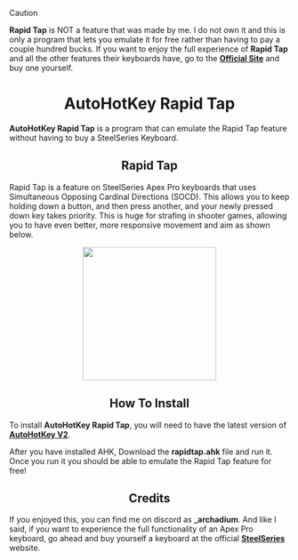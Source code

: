 > [!CAUTION]
> **Rapid Tap** is NOT a feature that was made by me. I do not own it and this is only a program that lets you emulate it for free rather than having to pay a couple hundred bucks. If you want to enjoy the full experience of **Rapid Tap** and all the other features their keyboards have, go to the [**Official Site**](https://steelseries.com/) and buy one yourself.

<div align="center">
  <h1><b>AutoHotKey Rapid Tap</b></h1>
</div>

**AutoHotKey Rapid Tap** is a program that can emulate the Rapid Tap feature without having to buy a SteelSeries Keyboard.

<div align="center">
  <h2><b>Rapid Tap</b></h2>
</div>

Rapid Tap is a feature on SteelSeries Apex Pro keyboards that uses Simultaneous Opposing Cardinal Directions (SOCD). This allows you to keep holding down a button, and then press another, and your newly pressed down key takes priority. This is huge for strafing in shooter games, allowing you to have even better, more responsive movement and aim as shown below.

<div align="center">
  <img src="https://static.nationalcreditdirect.com/common/images/products/BBY-angle-5c5dc3e9-2ad9-4ffc-97b0-e4cc553d94bb.jpg" width="240">
</div>

<div align="center">
  <h2><b>How To Install</b></h2>
</div>

To install **AutoHotKey Rapid Tap**, you will need to have the latest version of [**AutoHotKey V2**](https://www.autohotkey.com/download/ahk-v2.exe).

After you have installed AHK, Download the **rapidtap.ahk** file and run it. Once you run it you should be able to emulate the Rapid Tap feature for free!

<div align="center">
  <h2><b>Credits</b></h2>
</div>

If you enjoyed this, you can find me on discord as **_archadium**. And like I said, if you want to experience the full functionality of an Apex Pro keyboard, go ahead and buy yourself a keyboard at the official [**SteelSeries**](https://steelseries.com/) website.
